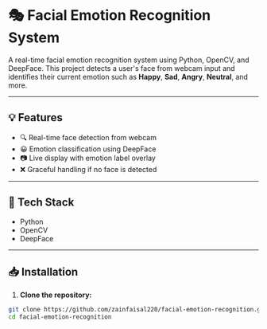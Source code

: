 # 🎭 Facial Emotion Recognition System

A real-time facial emotion recognition system using Python, OpenCV, and DeepFace. This project detects a user's face from webcam input and identifies their current emotion such as **Happy**, **Sad**, **Angry**, **Neutral**, and more.

---

## 💡 Features

- 🔍 Real-time face detection from webcam
- 😀 Emotion classification using DeepFace
- 📷 Live display with emotion label overlay
- ❌ Graceful handling if no face is detected

---

## 🧰 Tech Stack

- Python
- OpenCV
- DeepFace

---

## 📥 Installation

1. **Clone the repository:**

```bash
git clone https://github.com/zainfaisal220/facial-emotion-recognition.git
cd facial-emotion-recognition
